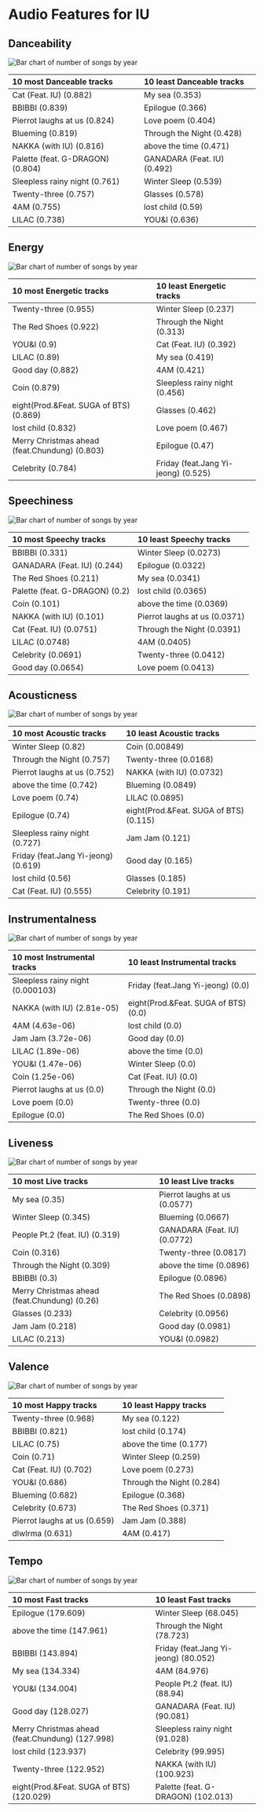 # Audio Features for IU

## Danceability

![Bar chart of number of songs by year](../../images/artists/iu/audio_features/audio_danceability/distribution.png)

| 10 most Danceable tracks | 10 least Danceable tracks |
|:---|:---|
| Cat (Feat. IU) (0.882) | My sea (0.353) |
| BBIBBI (0.839) | Epilogue (0.366) |
| Pierrot laughs at us (0.824) | Love poem (0.404) |
| Blueming (0.819) | Through the Night (0.428) |
| NAKKA (with IU) (0.816) | above the time (0.471) |
| Palette (feat. G-DRAGON) (0.804) | GANADARA (Feat. IU) (0.492) |
| Sleepless rainy night (0.761) | Winter Sleep (0.539) |
| Twenty-three (0.757) | Glasses (0.578) |
| 4AM (0.755) | lost child (0.59) |
| LILAC (0.738) | YOU&I (0.636) |

## Energy

![Bar chart of number of songs by year](../../images/artists/iu/audio_features/audio_energy/distribution.png)

| 10 most Energetic tracks | 10 least Energetic tracks |
|:---|:---|
| Twenty-three (0.955) | Winter Sleep (0.237) |
| The Red Shoes (0.922) | Through the Night (0.313) |
| YOU&I (0.9) | Cat (Feat. IU) (0.392) |
| LILAC (0.89) | My sea (0.419) |
| Good day (0.882) | 4AM (0.421) |
| Coin (0.879) | Sleepless rainy night (0.456) |
| eight(Prod.&Feat. SUGA of BTS) (0.869) | Glasses (0.462) |
| lost child (0.832) | Love poem (0.467) |
| Merry Christmas ahead (feat.Chundung) (0.803) | Epilogue (0.47) |
| Celebrity (0.784) | Friday (feat.Jang Yi-jeong) (0.525) |

## Speechiness

![Bar chart of number of songs by year](../../images/artists/iu/audio_features/audio_speechiness/distribution.png)

| 10 most Speechy tracks | 10 least Speechy tracks |
|:---|:---|
| BBIBBI (0.331) | Winter Sleep (0.0273) |
| GANADARA (Feat. IU) (0.244) | Epilogue (0.0322) |
| The Red Shoes (0.211) | My sea (0.0341) |
| Palette (feat. G-DRAGON) (0.2) | lost child (0.0365) |
| Coin (0.101) | above the time (0.0369) |
| NAKKA (with IU) (0.101) | Pierrot laughs at us (0.0371) |
| Cat (Feat. IU) (0.0751) | Through the Night (0.0391) |
| LILAC (0.0748) | 4AM (0.0405) |
| Celebrity (0.0691) | Twenty-three (0.0412) |
| Good day (0.0654) | Love poem (0.0413) |

## Acousticness

![Bar chart of number of songs by year](../../images/artists/iu/audio_features/audio_acousticness/distribution.png)

| 10 most Acoustic tracks | 10 least Acoustic tracks |
|:---|:---|
| Winter Sleep (0.82) | Coin (0.00849) |
| Through the Night (0.757) | Twenty-three (0.0168) |
| Pierrot laughs at us (0.752) | NAKKA (with IU) (0.0732) |
| above the time (0.742) | Blueming (0.0849) |
| Love poem (0.74) | LILAC (0.0895) |
| Epilogue (0.74) | eight(Prod.&Feat. SUGA of BTS) (0.115) |
| Sleepless rainy night (0.727) | Jam Jam (0.121) |
| Friday (feat.Jang Yi-jeong) (0.619) | Good day (0.165) |
| lost child (0.56) | Glasses (0.185) |
| Cat (Feat. IU) (0.555) | Celebrity (0.191) |

## Instrumentalness

![Bar chart of number of songs by year](../../images/artists/iu/audio_features/audio_instrumentalness/distribution.png)

| 10 most Instrumental tracks | 10 least Instrumental tracks |
|:---|:---|
| Sleepless rainy night (0.000103) | Friday (feat.Jang Yi-jeong) (0.0) |
| NAKKA (with IU) (2.81e-05) | eight(Prod.&Feat. SUGA of BTS) (0.0) |
| 4AM (4.63e-06) | lost child (0.0) |
| Jam Jam (3.72e-06) | Good day (0.0) |
| LILAC (1.89e-06) | above the time (0.0) |
| YOU&I (1.47e-06) | Winter Sleep (0.0) |
| Coin (1.25e-06) | Cat (Feat. IU) (0.0) |
| Pierrot laughs at us (0.0) | Through the Night (0.0) |
| Love poem (0.0) | Twenty-three (0.0) |
| Epilogue (0.0) | The Red Shoes (0.0) |

## Liveness

![Bar chart of number of songs by year](../../images/artists/iu/audio_features/audio_liveness/distribution.png)

| 10 most Live tracks | 10 least Live tracks |
|:---|:---|
| My sea (0.35) | Pierrot laughs at us (0.0577) |
| Winter Sleep (0.345) | Blueming (0.0667) |
| People Pt.2 (feat. IU) (0.319) | GANADARA (Feat. IU) (0.0772) |
| Coin (0.316) | Twenty-three (0.0817) |
| Through the Night (0.309) | above the time (0.0896) |
| BBIBBI (0.3) | Epilogue (0.0896) |
| Merry Christmas ahead (feat.Chundung) (0.26) | The Red Shoes (0.0898) |
| Glasses (0.233) | Celebrity (0.0956) |
| Jam Jam (0.218) | Good day (0.0981) |
| LILAC (0.213) | YOU&I (0.0982) |

## Valence

![Bar chart of number of songs by year](../../images/artists/iu/audio_features/audio_valence/distribution.png)

| 10 most Happy tracks | 10 least Happy tracks |
|:---|:---|
| Twenty-three (0.968) | My sea (0.122) |
| BBIBBI (0.821) | lost child (0.174) |
| LILAC (0.75) | above the time (0.177) |
| Coin (0.71) | Winter Sleep (0.259) |
| Cat (Feat. IU) (0.702) | Love poem (0.273) |
| YOU&I (0.686) | Through the Night (0.284) |
| Blueming (0.682) | Epilogue (0.368) |
| Celebrity (0.673) | The Red Shoes (0.371) |
| Pierrot laughs at us (0.659) | Jam Jam (0.388) |
| dlwlrma (0.631) | 4AM (0.417) |

## Tempo

![Bar chart of number of songs by year](../../images/artists/iu/audio_features/audio_tempo/distribution.png)

| 10 most Fast tracks | 10 least Fast tracks |
|:---|:---|
| Epilogue (179.609) | Winter Sleep (68.045) |
| above the time (147.961) | Through the Night (78.723) |
| BBIBBI (143.894) | Friday (feat.Jang Yi-jeong) (80.052) |
| My sea (134.334) | 4AM (84.976) |
| YOU&I (134.004) | People Pt.2 (feat. IU) (88.94) |
| Good day (128.027) | GANADARA (Feat. IU) (90.081) |
| Merry Christmas ahead (feat.Chundung) (127.998) | Sleepless rainy night (91.028) |
| lost child (123.937) | Celebrity (99.995) |
| Twenty-three (122.952) | NAKKA (with IU) (100.923) |
| eight(Prod.&Feat. SUGA of BTS) (120.029) | Palette (feat. G-DRAGON) (102.013) |
